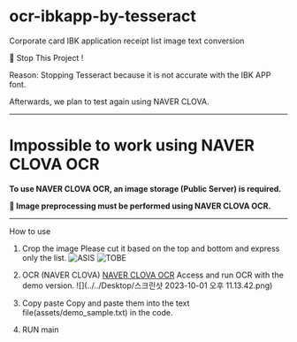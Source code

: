 # ocr-ibkapp-by-tesseract
Corporate card IBK application receipt list image text conversion

🛑 Stop This Project ! 

Reason: Stopping Tesseract because it is not accurate with the IBK APP font.

Afterwards, we plan to test again using NAVER CLOVA.

---
# Impossible to work using NAVER CLOVA OCR
**To use NAVER CLOVA OCR, an image storage (Public Server) is required.**

**🚨 Image preprocessing must be performed using NAVER CLOVA OCR.**

---
How to use
1. Crop the image
Please cut it based on the top and bottom and express only the list.
![ASIS](../../Downloads/풀샷.jpeg)
![TOBE](../../Downloads/작은샷.jpeg)
2. OCR (NAVER CLOVA)
[NAVER CLOVA OCR](https://clova.ai/ocr/?lang=ko)
Access and run OCR with the demo version.
![](../../Desktop/스크린샷 2023-10-01 오후 11.13.42.png)
3. Copy paste
Copy and paste them into the text file(assets/demo_sample.txt) in the code.

4. RUN main